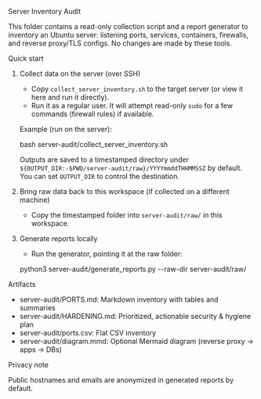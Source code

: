 Server Inventory Audit

This folder contains a read-only collection script and a report generator to inventory an Ubuntu server: listening ports, services, containers, firewalls, and reverse proxy/TLS configs. No changes are made by these tools.

Quick start

1) Collect data on the server (over SSH)
   - Copy `collect_server_inventory.sh` to the target server (or view it here and run it directly).
   - Run it as a regular user. It will attempt read-only `sudo` for a few commands (firewall rules) if available.

   Example (run on the server):
   
   bash server-audit/collect_server_inventory.sh

   Outputs are saved to a timestamped directory under `${OUTPUT_DIR:-$PWD/server-audit/raw}/YYYYmmddTHHMMSSZ` by default. You can set `OUTPUT_DIR` to control the destination.

2) Bring raw data back to this workspace (if collected on a different machine)
   - Copy the timestamped folder into `server-audit/raw/` in this workspace.

3) Generate reports locally
   - Run the generator, pointing it at the raw folder:
   
   python3 server-audit/generate_reports.py --raw-dir server-audit/raw/<timestamp>

Artifacts

- server-audit/PORTS.md: Markdown inventory with tables and summaries
- server-audit/HARDENING.md: Prioritized, actionable security & hygiene plan
- server-audit/ports.csv: Flat CSV inventory
- server-audit/diagram.mmd: Optional Mermaid diagram (reverse proxy → apps → DBs)

Privacy note

Public hostnames and emails are anonymized in generated reports by default.
